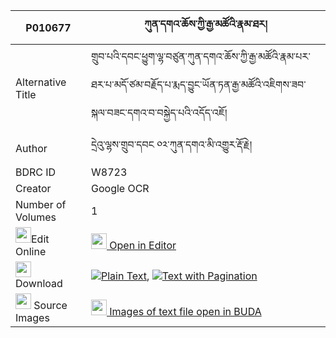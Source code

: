 |P010677|ཀུན་དགའ་ཆོས་ཀྱི་རྒྱ་མཚོའི་རྣམ་ཐར། 
| --- | --- 
|Alternative Title |གྲུབ་པའི་དབང་ཕྱུག་ལྷ་བཙུན་ཀུན་དགའ་ཆོས་ཀྱི་རྒྱ་མཚོའི་རྣམ་པར་ཐར་པ་མདོ་ཙམ་བརྗོད་པ་རྨད་བྱུང་ཡོན་ཏན་རྒྱ་མཚོའི་འཇིགས་ཟབ་སྐལ་བཟང་དགའ་བ་བསྐྱེད་པའི་འདོད་འཇོ།
|Author| དྲེའུ་ལྷས་གྲུབ་དབང ༠༢་ཀུན་དགའ་མི་འགྱུར་རྡོ་རྗེ།
|BDRC ID | W8723
|Creator | Google OCR
|Number of Volumes| 1
|<img width="25" src="https://img.icons8.com/color/25/000000/edit-property.png">Edit Online| [<img width="25" src="https://avatars.githubusercontent.com/u/45091458?s=200&v=4"> Open in Editor](http://editor.openpecha.org/P010677)
|<img width="25" src="https://img.icons8.com/fluent/48/000000/download-2.png"/>  Download | [![](https://img.icons8.com/color/20/000000/txt.png)Plain Text](https://github.com/Openpecha/P010677/releases/download/v2/kunga_cho_kyi_gyatso_i_namtar_plain_P010677.zip), [![](https://img.icons8.com/color/20/000000/txt.png)Text with Pagination](https://github.com/Openpecha/P010677/releases/download/v2/kunga_cho_kyi_gyatso_i_namtar_pages_P010677.zip)
|<img width="25" src="https://img.icons8.com/plasticine/100/000000/pictures-folder.png"/>  Source Images | [<img width="25" src="https://library.bdrc.io/icons/BUDA-small.svg"> Images of text file open in BUDA](https://library.bdrc.io/show/bdr:W8723)